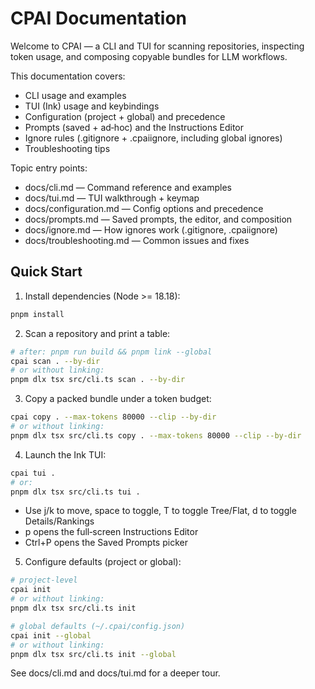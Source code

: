 # CPAI Documentation

Welcome to CPAI — a CLI and TUI for scanning repositories, inspecting token usage, and composing copyable bundles for LLM workflows.

This documentation covers:

- CLI usage and examples
- TUI (Ink) usage and keybindings
- Configuration (project + global) and precedence
- Prompts (saved + ad‑hoc) and the Instructions Editor
- Ignore rules (.gitignore + .cpaiignore, including global ignores)
- Troubleshooting tips

Topic entry points:

- docs/cli.md — Command reference and examples
- docs/tui.md — TUI walkthrough + keymap
- docs/configuration.md — Config options and precedence
- docs/prompts.md — Saved prompts, the editor, and composition
- docs/ignore.md — How ignores work (.gitignore, .cpaiignore)
- docs/troubleshooting.md — Common issues and fixes

## Quick Start

1. Install dependencies (Node >= 18.18):

```bash
pnpm install
```

2. Scan a repository and print a table:

```bash
# after: pnpm run build && pnpm link --global
cpai scan . --by-dir
# or without linking:
pnpm dlx tsx src/cli.ts scan . --by-dir
```

3. Copy a packed bundle under a token budget:

```bash
cpai copy . --max-tokens 80000 --clip --by-dir
# or without linking:
pnpm dlx tsx src/cli.ts copy . --max-tokens 80000 --clip --by-dir
```

4. Launch the Ink TUI:

```bash
cpai tui .
# or:
pnpm dlx tsx src/cli.ts tui .
```

- Use j/k to move, space to toggle, T to toggle Tree/Flat, d to toggle Details/Rankings
- p opens the full‑screen Instructions Editor
- Ctrl+P opens the Saved Prompts picker

5. Configure defaults (project or global):

```bash
# project-level
cpai init
# or without linking:
pnpm dlx tsx src/cli.ts init

# global defaults (~/.cpai/config.json)
cpai init --global
# or without linking:
pnpm dlx tsx src/cli.ts init --global
```

See docs/cli.md and docs/tui.md for a deeper tour.
